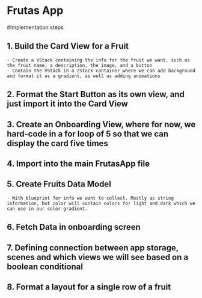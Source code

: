 #  Frutas App

#Implementation steps

## 1. Build the Card View for a Fruit
    - Create a VStack containing the info for the fruit we want, such as the fruit name, a description, the image, and a button
    - Contain the VStack in a ZStack container where we can add background and format it as a gradient, as well as adding animations
    
## 2. Format the Start Button as its own view, and just import it into the Card View
## 3. Create an Onboarding View, where for now, we hard-code in a for loop of 5 so that we can display the card five times
## 4. Import into the main FrutasApp file
## 5. Create Fruits Data Model
    - With blueprint for info we want to collect. Mostly as string information, but color will contain colors for light and dark which we can use in our color gradient. 
    
## 6. Fetch Data in onboarding screen
## 7. Defining connection between app storage, scenes and which views we will see based on a boolean conditional
## 8. Format a layout for a single row of a fruit

